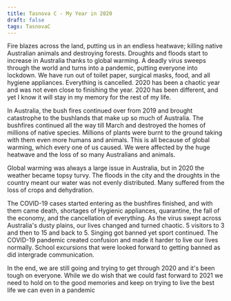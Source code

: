 ```yaml
---
title: Tasnova C - My Year in 2020
draft: false
tags: TasnovaC
---
```


Fire blazes across the land, putting us in an endless heatwave; killing native Australian animals and destroying forests. Droughts and floods start to increase in Australia thanks to global warming. A deadly virus sweeps through the world and turns into a pandemic, putting everyone into lockdown. We have run out of toilet paper, surgical masks, food, and all hygiene appliances. Everything is cancelled. 2020 has been a chaotic year and was not even close to finishing the year. 2020 has been different, and yet I know it will stay in my memory for the rest of my life. 
 
In Australia, the bush fires continued over from 2019 and brought catastrophe to the bushlands that make up so much of Australia. The bushfires continued all the way till March and destroyed the homes of millions of native species. Millions of plants were burnt to the ground taking with them even more humans and animals. This is all because of global warming, which every one of us caused. We were affected by the huge heatwave and the loss of so many Australians and animals. 
 
Global warming was always a large issue in Australia, but in 2020 the weather became topsy turvy. The floods in the city and the droughts in the country meant our water was not evenly distributed. Many suffered from the loss of crops and dehydration.
 
The COVID-19 cases started entering as the bushfires finished, and with them came death, shortages of Hygienic appliances, quarantine, the fall of the economy, and the cancellation of everything. As the virus swept across Australia's dusty plains, our lives changed and turned chaotic. 5 visitors to 3 and then to 15 and back to 5. Singing got banned yet sport continued. The COVID-19 pandemic created confusion and made it harder to live our lives normally. School excursions that were looked forward to getting banned as did intergrade communication. 
 
In the end, we are still going and trying to get through 2020 and it's been tough on everyone. While we do wish that we could fast forward to 2021 we need to hold on to the good memories and keep on trying to live the best life we can even in a pandemic
 

